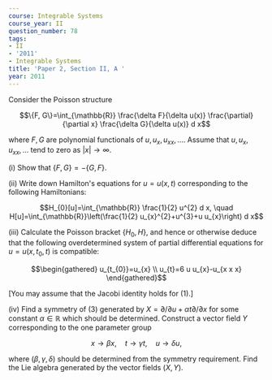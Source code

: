 ```yaml
---
course: Integrable Systems
course_year: II
question_number: 78
tags:
- II
- '2011'
- Integrable Systems
title: 'Paper 2, Section II, A '
year: 2011
---
```




Consider the Poisson structure

$$\{F, G\}=\int_{\mathbb{R}} \frac{\delta F}{\delta u(x)} \frac{\partial}{\partial x} \frac{\delta G}{\delta u(x)} d x$$

where $F, G$ are polynomial functionals of $u, u_{x}, u_{x x}, \ldots$. Assume that $u, u_{x}, u_{x x}, \ldots$ tend to zero as $|x| \rightarrow \infty$.

(i) Show that $\{F, G\}=-\{G, F\}$.

(ii) Write down Hamilton's equations for $u=u(x, t)$ corresponding to the following Hamiltonians:

$$H_{0}[u]=\int_{\mathbb{R}} \frac{1}{2} u^{2} d x, \quad H[u]=\int_{\mathbb{R}}\left(\frac{1}{2} u_{x}^{2}+u^{3}+u u_{x}\right) d x$$

(iii) Calculate the Poisson bracket $\left\{H_{0}, H\right\}$, and hence or otherwise deduce that the following overdetermined system of partial differential equations for $u=u\left(x, t_{0}, t\right)$ is compatible:

$$\begin{gathered}
u_{t_{0}}=u_{x} \\
u_{t}=6 u u_{x}-u_{x x x}
\end{gathered}$$

[You may assume that the Jacobi identity holds for (1).]

(iv) Find a symmetry of (3) generated by $X=\partial / \partial u+\alpha t \partial / \partial x$ for some constant $\alpha \in \mathbb{R}$ which should be determined. Construct a vector field $Y$ corresponding to the one parameter group

$$x \rightarrow \beta x, \quad t \rightarrow \gamma t, \quad u \rightarrow \delta u,$$

where $(\beta, \gamma, \delta)$ should be determined from the symmetry requirement. Find the Lie algebra generated by the vector fields $(X, Y)$.